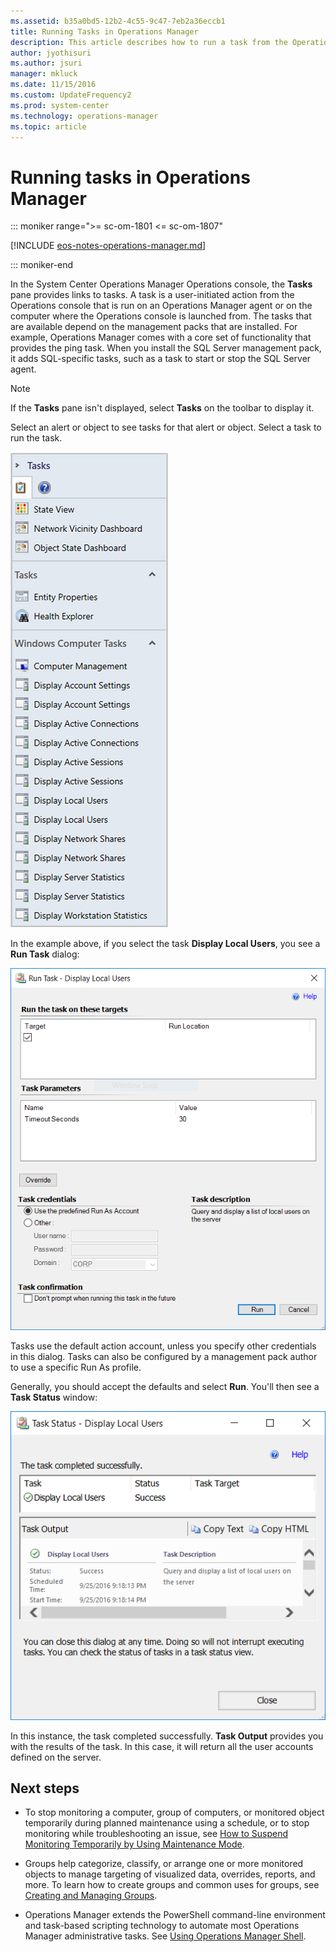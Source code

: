 ```yaml
---
ms.assetid: b35a0bd5-12b2-4c55-9c47-7eb2a36eccb1
title: Running Tasks in Operations Manager
description: This article describes how to run a task from the Operations console to help investigate and resolve issues detected.
author: jyothisuri
ms.author: jsuri
manager: mkluck
ms.date: 11/15/2016
ms.custom: UpdateFrequency2
ms.prod: system-center
ms.technology: operations-manager
ms.topic: article
---
```


# Running tasks in Operations Manager

::: moniker range=">= sc-om-1801 <= sc-om-1807"

[!INCLUDE [eos-notes-operations-manager.md](../includes/eos-notes-operations-manager.md)]

::: moniker-end

In the System Center Operations Manager Operations console, the **Tasks** pane provides links to tasks. A task is a user-initiated action from the Operations console that is run on an Operations Manager agent or on the computer where the Operations console is launched from. The tasks that are available depend on the management packs that are installed. For example, Operations Manager comes with a core set of functionality that provides the ping task. When you install the SQL Server management pack, it adds SQL-specific tasks, such as a task to start or stop the SQL Server agent.  

> [!NOTE]  
> If the **Tasks** pane isn't displayed, select **Tasks** on the toolbar to display it.  

Select an alert or object to see tasks for that alert or object. Select a task to run the task.  

![Screenshot showing example of tasks.](./media/manage-running-tasks/om2016-tasks-pane.png)  

In the example above, if you select the task **Display Local Users**, you see a **Run Task** dialog:  

![Screenshot showing example of a run tasks dialog.](./media/manage-running-tasks/om2016-task-run-properties.png)  

Tasks use the default action account, unless you specify other credentials in this dialog. Tasks can also be configured by a management pack author to use a specific Run As profile.  

Generally, you should accept the defaults and select **Run**. You'll then see a **Task Status** window:  

![Screenshot showing example of a task status window.](./media/manage-running-tasks/om2016-task-results.png)  

In this instance, the task completed successfully. **Task Output** provides you with the results of the task. In this case, it will return all the user accounts defined on the server.

## Next steps

- To stop monitoring a computer, group of computers, or monitored object temporarily during planned maintenance using a schedule, or to stop monitoring while troubleshooting an issue, see [How to Suspend Monitoring Temporarily by Using Maintenance Mode](manage-maintenance-mode-overview.md).

- Groups help categorize, classify, or arrange one or more monitored objects to manage targeting of visualized data, overrides, reports, and more. To learn how to create groups and common uses for groups, see [Creating and Managing Groups](manage-create-manage-groups.md).

- Operations Manager extends the PowerShell command-line environment and task-based scripting technology to automate most Operations Manager administrative tasks. See [Using Operations Manager Shell](manage-using-omcmdlets.md).  
